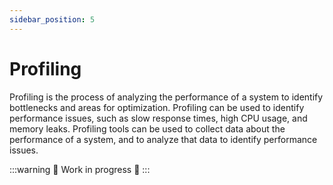 ```yaml
---
sidebar_position: 5
---
```


# Profiling

Profiling is the process of analyzing the performance of a system to identify bottlenecks and areas for optimization. Profiling can be used to identify performance issues, such as slow response times, high CPU usage, and memory leaks. Profiling tools can be used to collect data about the performance of a system, and to analyze that data to identify performance issues.

:::warning
🚧 Work in progress 🚧
:::